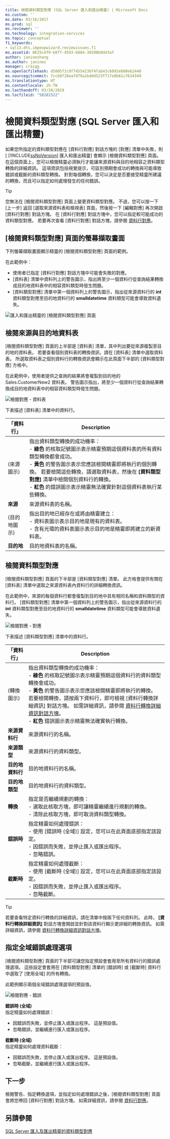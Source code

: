 ```yaml
---
title: 檢閱資料類型對應 (SQL Server 匯入和匯出精靈) | Microsoft Docs
ms.custom: ''
ms.date: 03/16/2017
ms.prod: sql
ms.reviewer: ''
ms.technology: integration-services
ms.topic: conceptual
f1_keywords:
- sql13.dts.impexpwizard.reviewissues.f1
ms.assetid: 0625c4f9-b8ff-4593-b884-39398b9d43af
author: janinezhang
ms.author: janinez
manager: craigg
ms.openlocfilehash: d5805f1c9f7455423bf4fab43c6092e880e62448
ms.sourcegitcommit: 7ccb8f28eafd79a1bddd523f71fe8b61c7634349
ms.translationtype: HT
ms.contentlocale: zh-TW
ms.lasthandoff: 03/20/2019
ms.locfileid: "58281522"
---
```

# <a name="review-data-type-mapping-sql-server-import-and-export-wizard"></a>檢閱資料類型對應 (SQL Server 匯入和匯出精靈)
如果您所指定的資料類型對應在 [資料行對應]  對話方塊的 [對應]  清單中失敗，則 [ [!INCLUDE[ssNoVersion](../../includes/ssnoversion-md.md)] 匯入和匯出精靈] 會顯示 [檢閱資料類型對應]  頁面。 在這個頁面上，您可以檢閱精靈必須執行才能讓來源資料與目的地相容之資料類型轉換的詳細資訊。 這項資訊包括視覺提示，可區別預期會成功的轉換與可能導致錯誤或截斷的資料類型轉換。 針對每個轉換，您可以決定是否要接受精靈所建議的轉換，而且可以指定如何處理發生的任何錯誤。   
  
> [!TIP]
> 您無法在 [檢閱資料類型對應]  頁面上變更資料類型對應。 不過，您可以按一下 [上一步]  返回 [選取來源資料表和檢視表]  頁面，然後按一下 [編輯對應]  再次開啟 [資料行對應]  對話方塊。 在 [資料行對應]  對話方塊中，您可以指定較可能成功的資料類型對應。 若要再次查看 [資料行對應]  對話方塊，請參閱 [資料行對應](../../integration-services/import-export-data/column-mappings-sql-server-import-and-export-wizard.md)。  
  
## <a name="screen-shot-of-the-review-data-type-mapping-page"></a>[檢閱資料類型對應] 頁面的螢幕擷取畫面
 下列螢幕擷取畫面顯示精靈的 [檢閱資料類型對應] 頁面的範例。
 
 在此範例中：
 -   使用者已指定 [資料行對應] 對話方塊中可能會失敗的對應。
 -   [資料表]  清單中資料列上的警告圖示，指出將至少一個資料行從查詢結果轉換成目的地資料表中的相容資料類型時發生問題。
 -   [資料類型對應] 清單中第一個資料列上的警告圖示，指出從來源資料行的 **int** 資料類型對應至目的地資料行的 **smalldatetime** 資料類型可能會導致資料遺失。
 
 ![匯入和匯出精靈的 [檢閱資料類型對應] 頁面](../../integration-services/import-export-data/media/review-mapping.png "匯入和匯出精靈的 [檢閱資料類型對應] 頁面") 
 
## <a name="review-the-source-and-destination-tables"></a>檢閱來源與目的地資料表  
 [檢閱資料類型對應]  頁面的上半部是 [資料表]  清單，其中列出要從來源複製至目的地的資料表。 若要查看個別資料表的轉換資訊，請在 [資料表]  清單中選取資料表。 所選取資料表之個別資料行的轉換資訊會顯示在此頁面下半部的 [資料類型對應] 方格中。

在此範例中，使用者提供之查詢的結果將會複製到目的地的 Sales.CustomerNew2 資料表。 警告圖示指出，將至少一個資料行從查詢結果轉換成目的地資料表中的相容資料類型時發生問題。

![檢閱對應 - 資料表](../../integration-services/import-export-data/media/review-mapping-tables.png)
  
 下表描述 [資料表]  清單中的資料行。  
  
|「資料行」|Description|  
|------------|-----------------|  
|(來源圖示)|指出資料類型轉換的成功機率：<br /> - **綠色** 的核取記號圖示表示精靈預期這個資料表的所有資料類型轉換都會成功。<br />- **黃色** 的警告圖示表示您應該檢閱精靈即將執行的個別轉換。 若要檢閱這些轉換，請選取資料表，然後在 **[資料類型對應]** 清單中檢閱個別資料行的轉換。<br />- **紅色** 的錯誤圖示表示精靈無法確實針對這個資料表執行某些轉換。|  
|**來源**|來源資料表的名稱。|  
|(目的地圖示)|指出目的地已經存在或將由精靈建立：<br /> -   資料表圖示表示目的地是現有的資料表。<br />-   含有光環的資料表圖示表示目的地是精靈即將建立的新資料表。|  
|**目的地**|目的地資料表的名稱。|  
  
## <a name="review-the-data-type-mappings"></a>檢閱資料類型對應  
 [檢閱資料類型對應]  頁面的下半部是 [資料類型對應]  清單。 此方格會提供有關在 [資料表] 清單中選取之來源資料表內資料行的詳細轉換資訊。

在此範例中，來源的每個資料行都會複製到目的地中具有相同名稱和資料類型的資料行。 [資料類型對應] 清單中第一個資料列上的警告圖示，指出從來源資料行的 **int** 資料類型對應至目的地資料行的 **smalldatetime** 資料類型可能會導致資料遺失。
 
![檢閱對應 - 對應](../../integration-services/import-export-data/media/review-mapping-mappings.png)  

下表描述 [資料類型對應]  清單中的資料行。 

|「資料行」|Description|  
|------------|-----------------|  
|(轉換圖示)|指出資料類型轉換的成功機率：<br /> - **綠色** 的核取記號圖示表示精靈預期這個資料行的資料類型轉換會成功。<br />- **黃色** 的警告圖示表示您應該檢閱精靈即將執行的轉換。 若要檢閱轉換，請按兩下資料行，即可檢視 [資料行轉換詳細資訊]  對話方塊。 如需詳細資訊，請參閱 [資料行轉換詳細資訊對話方塊](../../integration-services/import-export-data/column-conversion-details-dialog-box-sql-server-import-and-export-wizard.md)。<br />- **紅色** 錯誤圖示表示精靈無法確實執行轉換。|  
|**來源資料行**|來源資料行的名稱。|  
|**來源類型**|來源資料行的資料類型。|  
|**目的地資料行**|目的地資料行的名稱。|  
|**目的地類型**|目的地資料行的資料類型。|  
|**轉換**|指定是否繼續規劃的轉換：<br /> -   選取此核取方塊，即可讓精靈繼續進行規劃的轉換。<br />-   清除此核取方塊，即可取消資料類型轉換。|  
|**錯誤時**|指定精靈如何處理錯誤：<br /> -   使用 [錯誤時 (全域)]  設定，您可以在此頁面底部指定該設定。<br />-   因錯誤而失敗，並停止匯入或匯出程序。<br />-   忽略錯誤。|  
|**截斷時**|指定精靈如何處理截斷：<br /> -   使用 [截斷時 (全域)]  設定，您可以在此頁面底部指定該設定。<br />-   因錯誤而失敗，並停止匯入或匯出程序。<br />-   忽略截斷。|  

> [!TIP]
> 若要查看特定資料行轉換的詳細資訊，請在清單中按兩下任何資料列。 此時， **[資料行轉換詳細資訊]** 對話方塊會開啟並針對該資料行顯示更詳細的轉換資訊。 如需詳細資訊，請參閱 [資料行轉換詳細資訊對話方塊](../../integration-services/import-export-data/column-conversion-details-dialog-box-sql-server-import-and-export-wizard.md)。
 
## <a name="specify-global-error-handling-options"></a>指定全域錯誤處理選項  
 [檢閱資料類型對應]  頁面的下半部可讓您指定預設會套用至所有資料行的錯誤處理選項。 這些設定會套用在 [資料類型對應]  清單的 [錯誤時]  或 [截斷時]  資料行中選取了 [使用全域]  的所有轉換。   

此範例顯示兩個全域錯誤處理選項的預設值。

![檢閱對應 - 錯誤](../../integration-services/import-export-data/media/review-mapping-errors.png)

 **錯誤時 (全域)**  
 指定精靈如何處理錯誤：  
 -   因錯誤而失敗，並停止匯入或匯出程序。 這是預設值。
 -   忽略錯誤，並繼續進行匯入或匯出程序。  
  
 **截斷時 (全域)**  
 指定精靈如何處理資料截斷：  
 -   因錯誤而失敗，並停止匯入或匯出程序。 這是預設值。
 -   忽略截斷，並繼續進行匯入或匯出程序。  
   
## <a name="whats-next"></a>下一步  
 檢閱警告、指定轉換選項，並指定如何處理錯誤之後，[檢閱資料類型對應]  頁面會將您帶回 [資料行對應]  對話方塊。 如需詳細資訊，請參閱 [資料行對應](../../integration-services/import-export-data/column-mappings-sql-server-import-and-export-wizard.md)。  
 
 ## <a name="see-also"></a>另請參閱
[SQL Server 匯入及匯出精靈的資料類型對應](../../integration-services/import-export-data/data-type-mapping-in-the-sql-server-import-and-export-wizard.md)


